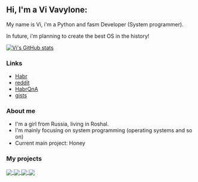 ## Hi, I'm a Vi Vavylone:
My name is Vi, i'm a Python and fasm Developer (System programmer).

In future, i'm planning to create the best OS in the history!

[![Vi's GitHub stats](https://github-readme-stats.vercel.app/api?username=vanochet)](https://github.com/vanochet/github-readme-stats)

### Links

- [Habr](https://habr.com/ru/users/TalismanChet/)
- [reddit](https://www.reddit.com/user/DueTurnover2684/)
- [HabrQnA](https://qna.habr.com/user/TalismanChet)
- [gists](https://gist.github.com/TalismanChet)

### About me
- I'm a girl from Russia, living in Roshal.
- I'm mainly focusing on system programming (operating systems and so on)
- Current main project: Honey

### My projects

<a href="https://github.com/vanochet/honey">
  <img align="center" src="https://github-readme-stats.vercel.app/api/pin/?username=vanochet&repo=honey&theme=github_dark" />
</a>
<a href="https://github.com/vanosoft/HexOS">
  <img align="center" src="https://github-readme-stats.vercel.app/api/pin/?username=vanochet&repo=HexOS&theme=github_dark" />
</a>
<a href="https://github.com/vanochet/Electro-Arrows">
  <img align="center" src="https://github-readme-stats.vercel.app/api/pin/?username=vanochet&repo=Electro-Arrows&theme=github_dark" />
</a>
<a href="https://github.com/vanochet/xpygame">
  <img align="center" src="https://github-readme-stats.vercel.app/api/pin/?username=vanochet&repo=xpygame&theme=github_dark" />
</a>
